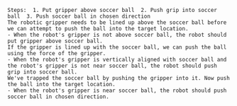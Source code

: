 
    Steps:  1. Put gripper above soccer ball  2. Push grip into soccer ball  3. Push soccer ball in chosen direction
    The robotic gripper needs to be lined up above the soccer ball before we can attempt to push the ball into the target location.
    - When the robot's gripper is not above soccer ball, the robot should put gripper above soccer ball.
    If the gripper is lined up with the soccer ball, we can push the ball using the force of the gripper.
    - When the robot's gripper is vertically aligned with soccer ball and the robot's gripper is not near soccer ball, the robot should push grip into soccer ball.
    We've trapped the soccer ball by pushing the gripper into it. Now push the ball into the target location.
    - When the robot's gripper is near soccer ball, the robot should push soccer ball in chosen direction.